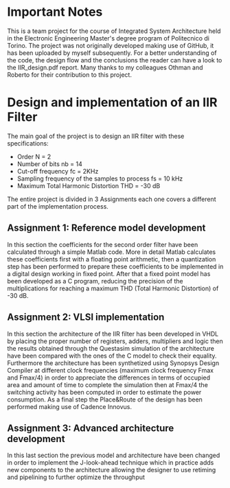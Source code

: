 # Important Notes
This is a team project for the course of Integrated System Architecture held in the Electronic Engineering Master's degree program of Politecnico di Torino.
The project was not originally developed making use of GitHub, it has been uploaded by myself subsequently.
For a better understanding of the code, the design flow and the conclusions the reader can have a look to the IIR_design.pdf report.
Many thanks to my colleagues Othman and Roberto for their contribution to this project.

# Design and implementation of an IIR Filter
The main goal of the project is to design an IIR filter with these specifications:
- Order N = 2
- Number of bits nb = 14
- Cut-off frequency fc = 2KHz
- Sampling frequency of the samples to process fs = 10 kHz
- Maximum Total Harmonic Distortion THD = -30 dB

The entire project is divided in 3 Assignments each one covers a different part of the implementation process.

## Assignment 1: Reference model development
In this section the coefficients for the second order filter have been calculated through a simple Matlab code. More in detail Matlab calculates these coefficients first with a floating point arithmetic, then a quantization step has been performed to prepare these coefficients to be implemented in a digital design working in fixed point.
After that a fixed point model has been developed as a C program, reducing the precision of the multiplications for reaching a maximum THD (Total Harmonic Distortion) of -30 dB.

## Assignment 2: VLSI implementation
In this section the architecture of the IIR filter has been developed in VHDL by placing the proper number of registers, adders, multipliers and logic then the results obtained through the Questasim simulation of the architecture have been compared with the ones of the C model to check their equality.
Furthermore the architecture has been synthetized using Synopsys Design Compiler at different clock frequencies (maximum clock frequency Fmax and Fmax/4) in order to appreciate the differences in terms of occupied area and amount of time to complete the simulation then at Fmax/4 the switching activity has been computed in order to estimate the power consumption.
As a final step the Place&Route of the design has been performed making use of Cadence Innovus.

## Assignment 3: Advanced architecture development
In this last section the previous model and architecture have been changed in order to implement the J-look-ahead technique which in practice adds new components to the architecture allowing the designer to use retiming and pipelining to further optimize the throughput
